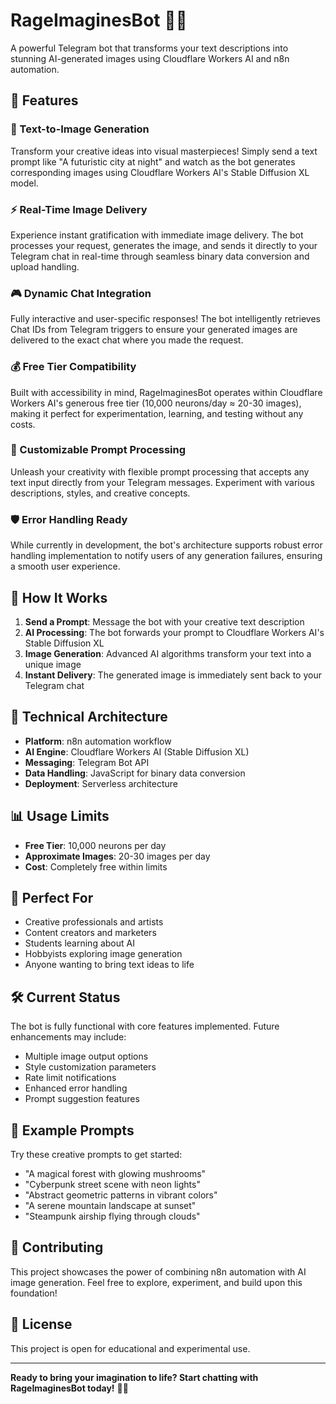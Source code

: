 # RageImaginesBot 🎨🤖

A powerful Telegram bot that transforms your text descriptions into stunning AI-generated images using Cloudflare Workers AI and n8n automation.

## 🌟 Features

### 🎯 Text-to-Image Generation
Transform your creative ideas into visual masterpieces! Simply send a text prompt like "A futuristic city at night" and watch as the bot generates corresponding images using Cloudflare Workers AI's Stable Diffusion XL model.

### ⚡ Real-Time Image Delivery
Experience instant gratification with immediate image delivery. The bot processes your request, generates the image, and sends it directly to your Telegram chat in real-time through seamless binary data conversion and upload handling.

### 🎮 Dynamic Chat Integration
Fully interactive and user-specific responses! The bot intelligently retrieves Chat IDs from Telegram triggers to ensure your generated images are delivered to the exact chat where you made the request.

### 💰 Free Tier Compatibility
Built with accessibility in mind, RageImaginesBot operates within Cloudflare Workers AI's generous free tier (10,000 neurons/day ≈ 20-30 images), making it perfect for experimentation, learning, and testing without any costs.

### 🎨 Customizable Prompt Processing
Unleash your creativity with flexible prompt processing that accepts any text input directly from your Telegram messages. Experiment with various descriptions, styles, and creative concepts.

### 🛡️ Error Handling Ready
While currently in development, the bot's architecture supports robust error handling implementation to notify users of any generation failures, ensuring a smooth user experience.

## 🚀 How It Works

1. **Send a Prompt**: Message the bot with your creative text description
2. **AI Processing**: The bot forwards your prompt to Cloudflare Workers AI's Stable Diffusion XL
3. **Image Generation**: Advanced AI algorithms transform your text into a unique image
4. **Instant Delivery**: The generated image is immediately sent back to your Telegram chat

## 🔧 Technical Architecture

- **Platform**: n8n automation workflow
- **AI Engine**: Cloudflare Workers AI (Stable Diffusion XL)
- **Messaging**: Telegram Bot API
- **Data Handling**: JavaScript for binary data conversion
- **Deployment**: Serverless architecture

## 📊 Usage Limits

- **Free Tier**: 10,000 neurons per day
- **Approximate Images**: 20-30 images per day
- **Cost**: Completely free within limits

## 🎯 Perfect For

- Creative professionals and artists
- Content creators and marketers
- Students learning about AI
- Hobbyists exploring image generation
- Anyone wanting to bring text ideas to life

## 🛠️ Current Status

The bot is fully functional with core features implemented. Future enhancements may include:
- Multiple image output options
- Style customization parameters
- Rate limit notifications
- Enhanced error handling
- Prompt suggestion features

## 🎨 Example Prompts

Try these creative prompts to get started:
- "A magical forest with glowing mushrooms"
- "Cyberpunk street scene with neon lights"
- "Abstract geometric patterns in vibrant colors"
- "A serene mountain landscape at sunset"
- "Steampunk airship flying through clouds"

## 🤝 Contributing

This project showcases the power of combining n8n automation with AI image generation. Feel free to explore, experiment, and build upon this foundation!

## 📝 License

This project is open for educational and experimental use.

---

**Ready to bring your imagination to life? Start chatting with RageImaginesBot today!** 🚀✨
